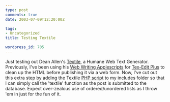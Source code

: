 ```yaml
---
type: post
comments: true
date: 2003-07-09T12:20:00Z

tags:
- Uncategorized
title: Testing Textile

wordpress_id: 705
---
```


Just testing out Dean Allen's [Textile](http://www.textism.com/tools/textile/index.html), a Humane Web Text Generator. Previously, I've been using his [Web Writing Applescripts](http://www.textism.com/resources/index.html?id=9 ) for [Tex-Edit Plus](http://www.tex-edit.com/) to clean up the HTML before publishing it via a web form. Now, I've cut out this extra step by adding the Textile [PHP script](http://www.textism.com/tools/textile/beta2.html) to my includes folder so that I can simply call the 'textile' function as the post is submitted to the database. Expect over-zealous use of ordered/unordered lists as I throw 'em in just for the fun of it.
